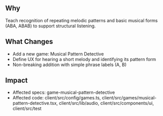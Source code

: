 ## Why
Teach recognition of repeating melodic patterns and basic musical forms (ABA, ABAB) to support structural listening.

## What Changes
- Add a new game: Musical Pattern Detective
- Define UX for hearing a short melody and identifying its pattern form
- Non-breaking addition with simple phrase labels (A, B)

## Impact
- Affected specs: game-musical-pattern-detective
- Affected code: client/src/config/games.ts, client/src/games/musical-pattern-detective.tsx, client/src/lib/audio, client/src/components/ui, client/src/test

